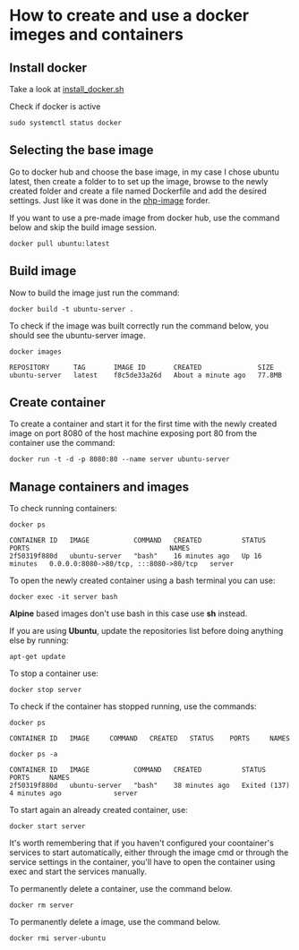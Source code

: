 # How to create and use a docker imeges and containers

## Install docker

Take a look at [install_docker.sh](../scripts/install_docker.sh)

Check if docker is active

```
sudo systemctl status docker
```

## Selecting the base image

Go to docker hub and choose the base image, in my case I chose ubuntu latest, then create a folder to to set up the image, browse to the newly created folder and create a file named Dockerfile and add the desired settings. Just like it was done in the [php-image](../scripts/docker/php-image/) forder.

If you want to use a pre-made image from docker hub, use the command below and skip the build image session.

```
docker pull ubuntu:latest
```

## Build image

Now to build the image just run the command:

```
docker build -t ubuntu-server .
```

To check if the image was built correctly run the command below, you should see the ubuntu-server image.

```
docker images

REPOSITORY      TAG       IMAGE ID       CREATED              SIZE
ubuntu-server   latest    f8c5de33a26d   About a minute ago   77.8MB
```

## Create container

To create a container and start it for the first time with the newly created image on port 8080 of the host machine exposing port 80 from the container use the command:

```
docker run -t -d -p 8080:80 --name server ubuntu-server
```

## Manage containers and images

To check running containers:

```
docker ps

CONTAINER ID   IMAGE           COMMAND   CREATED          STATUS          PORTS                                   NAMES
2f50319f880d   ubuntu-server   "bash"    16 minutes ago   Up 16 minutes   0.0.0.0:8080->80/tcp, :::8080->80/tcp   server
```

To open the newly created container using a bash terminal you can use:

```
docker exec -it server bash
```

**Alpine** based images don't use bash in this case use **sh** instead.

If you are using **Ubuntu**, update the repositories list before doing anything else by running:

```
apt-get update
```

To stop a container use:

```
docker stop server
```

To check if the container has stopped running, use the commands:

```
docker ps

CONTAINER ID   IMAGE     COMMAND   CREATED   STATUS    PORTS     NAMES

docker ps -a

CONTAINER ID   IMAGE           COMMAND   CREATED          STATUS                       PORTS     NAMES
2f50319f880d   ubuntu-server   "bash"    38 minutes ago   Exited (137) 4 minutes ago             server
```

To start again an already created container, use:

```
docker start server
```

It's worth remembering that if you haven't configured your coontainer's services to start automatically, either through the image cmd or through the service settings in the container, you'll have to open the container using exec and start the services manually.

To permanently delete a container, use the command below.

```
docker rm server
```

To permanently delete a image, use the command below.

```
docker rmi server-ubuntu
```